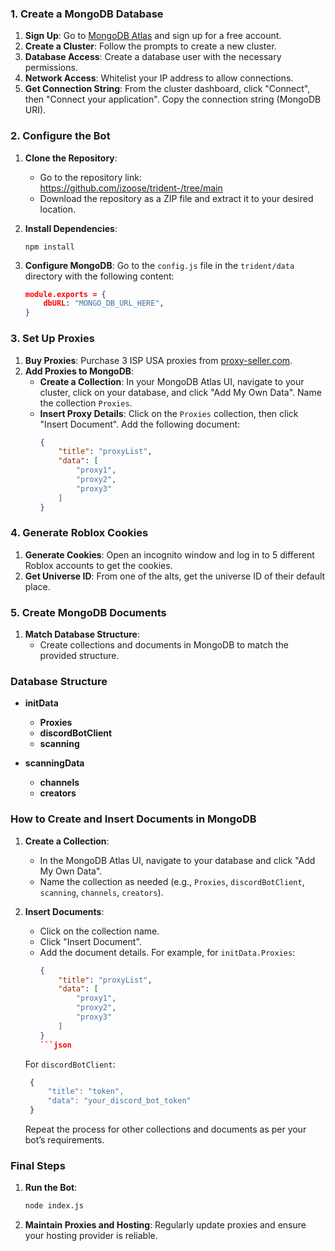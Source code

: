 ### 1. Create a MongoDB Database

1. **Sign Up**: Go to [MongoDB Atlas](https://www.mongodb.com/cloud/atlas) and sign up for a free account.
2. **Create a Cluster**: Follow the prompts to create a new cluster.
3. **Database Access**: Create a database user with the necessary permissions.
4. **Network Access**: Whitelist your IP address to allow connections.
5. **Get Connection String**: From the cluster dashboard, click "Connect", then "Connect your application". Copy the connection string (MongoDB URI).

### 2. Configure the Bot

1. **Clone the Repository**:
   - Go to the repository link: https://github.com/izoose/trident-/tree/main
   - Download the repository as a ZIP file and extract it to your desired location.

2. **Install Dependencies**:
   ```
   npm install
   ```

3. **Configure MongoDB**:
   Go to the `config.js` file in the `trident/data` directory with the following content:
   ```json
   module.exports = {
       dbURL: "MONGO_DB_URL_HERE",
   }
   ```

### 3. Set Up Proxies

1. **Buy Proxies**: Purchase 3 ISP USA proxies from [proxy-seller.com](https://proxy-seller.com/).
2. **Add Proxies to MongoDB**:
   - **Create a Collection**: In your MongoDB Atlas UI, navigate to your cluster, click on your database, and click "Add My Own Data". Name the collection `Proxies`.
   - **Insert Proxy Details**: Click on the `Proxies` collection, then click "Insert Document". Add the following document:
     ```json
     {
         "title": "proxyList",
         "data": [
             "proxy1",
             "proxy2",
             "proxy3"
         ]
     }
     ```

### 4. Generate Roblox Cookies

1. **Generate Cookies**: Open an incognito window and log in to 5 different Roblox accounts to get the cookies.
2. **Get Universe ID**: From one of the alts, get the universe ID of their default place.

### 5. Create MongoDB Documents

1. **Match Database Structure**:
   - Create collections and documents in MongoDB to match the provided structure.

### Database Structure

- **initData**
  - **Proxies**
  - **discordBotClient**
  - **scanning**

- **scanningData**
  - **channels**
  - **creators**

### How to Create and Insert Documents in MongoDB

1. **Create a Collection**:
   - In the MongoDB Atlas UI, navigate to your database and click "Add My Own Data".
   - Name the collection as needed (e.g., `Proxies`, `discordBotClient`, `scanning`, `channels`, `creators`).

2. **Insert Documents**:
   - Click on the collection name.
   - Click "Insert Document".
   - Add the document details. For example, for `initData.Proxies`:
     ```json
     {
         "title": "proxyList",
         "data": [
             "proxy1",
             "proxy2",
             "proxy3"
         ]
     }
     ```json

   For `discordBotClient`:
    ```js
     {
         "title": "token",
         "data": "your_discord_bot_token"
     }
    ```

   Repeat the process for other collections and documents as per your bot’s requirements.

### Final Steps

1. **Run the Bot**:
   ```sh
   node index.js
   ```

2. **Maintain Proxies and Hosting**:
   Regularly update proxies and ensure your hosting provider is reliable.
